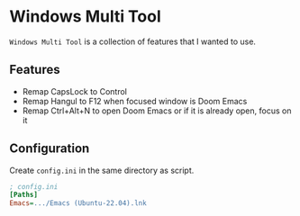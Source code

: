 # Windows Multi Tool

`Windows Multi Tool` is a collection of features that I wanted to use.

## Features

- Remap CapsLock to Control
- Remap Hangul to F12 when focused window is Doom Emacs
- Remap Ctrl+Alt+N to open Doom Emacs or if it is already open, focus on it

## Configuration

Create `config.ini` in the same directory as script.

```ini
; config.ini 
[Paths]
Emacs=.../Emacs (Ubuntu-22.04).lnk


